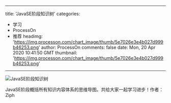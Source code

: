 
---
title: 'JavaSE阶段知识树'
categories: 
 - 学习
 - ProcessOn
 - 推荐
headimg: 'https://img.processon.com/chart_image/thumb/5e7026e3e4b027d999b46253.png'
author: ProcessOn
comments: false
date: Mon, 20 Apr 2020 10:41:50 GMT
thumbnail: 'https://img.processon.com/chart_image/thumb/5e7026e3e4b027d999b46253.png'
---

<div>   
<img class="thumb" alt="JavaSE阶段知识树" src="https://img.processon.com/chart_image/thumb/5e7026e3e4b027d999b46253.png" referrerpolicy="no-referrer">
<p>JavaSE阶段概括所有知识内容体系的思维导图。共给大家一起学习进步！作者：Ziph</p>  
</div>
            